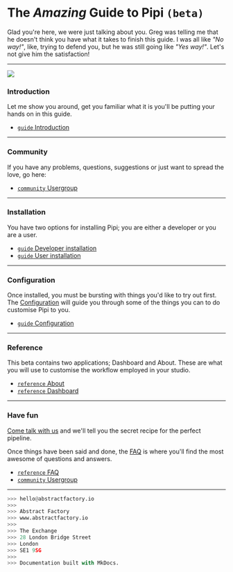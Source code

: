 <!-- ![](../images/the_general_problem.png) -->

# The *Amazing* Guide to **Pipi** `(beta)`

Glad you're here, we were just talking about you. Greg was telling me that he doesn't think you have what it takes to finish this guide. I was all like *"No way!"*, like, trying to defend you, but he was still going like *"Yes way!"*. Let's not give him the satisfaction!

---

![](https://dl.dropbox.com/s/uwh6k3ycar6l7gz/the_general_problem.png)


### Introduction


Let me show you around, get you familiar what it is you'll be putting your hands on in this guide.

* [`guide` Introduction][intro]

---

### Community

If you have any problems, questions, suggestions or just want to spread the love, go here:

* [`community` Usergroup][usergroup]

---

### Installation

You have two options for installing Pipi; you are either a developer or you are a user.

* [`guide` Developer installation][devinst]
* [`guide` User installation][userinst]

---

### Configuration

Once installed, you must be bursting with things you'd like to try out first. The [Configuration][conf] will guide you through some of the things you can to do customise Pipi to you.

* [`guide` Configuration][conf]

---

### Reference

This beta contains two applications; Dashboard and About. These are what you will use to customise the workflow employed in your studio.

* [`reference` About][about]
* [`reference` Dashboard][dash]

---

### Have fun

[Come talk with us][usergroup] and we'll tell you the secret recipe for the perfect pipeline.

Once things have been said and done, the [FAQ][] is where you'll find the most awesome of questions and answers.

* [`reference` FAQ][FAQ]
* [`community` Usergroup][usergroup]

---

```python
>>> hello@abstractfactory.io
>>> 
>>> Abstract Factory
>>> www.abstractfactory.io
>>> 
>>> The Exchange
>>> 28 London Bridge Street
>>> London
>>> SE1 9SG
>>> 
>>> Documentation built with MkDocs.

```

[dam]: http://en.wikipedia.org/wiki/Digital_asset_management
[intro]: introduction.md
[firststeps]: user-guide/first-steps
[FAQ]: user-guide/faq
[about]: user-guide/reference#About
[dash]: user-guide/reference#Dashboard
[conf]: configuration/overview
[api]: user-guide/api
[devinst]: installation/developer-installation
[userinst]: installation/user-installation
[usergroup]: https://groups.google.com/forum/#!forum/pipi-beta1